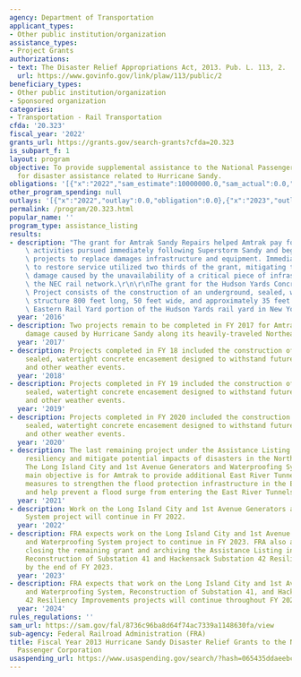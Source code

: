 ```yaml
---
agency: Department of Transportation
applicant_types:
- Other public institution/organization
assistance_types:
- Project Grants
authorizations:
- text: The Disaster Relief Appropriations Act, 2013. Pub. L. 113, 2.
  url: https://www.govinfo.gov/link/plaw/113/public/2
beneficiary_types:
- Other public institution/organization
- Sponsored organization
categories:
- Transportation - Rail Transportation
cfda: '20.323'
fiscal_year: '2022'
grants_url: https://grants.gov/search-grants?cfda=20.323
is_subpart_f: 1
layout: program
objective: To provide supplemental assistance to the National Passenger Railroad Corporation
  for disaster assistance related to Hurricane Sandy.
obligations: '[{"x":"2022","sam_estimate":10000000.0,"sam_actual":0.0,"usa_spending_actual":0.0},{"x":"2023","sam_estimate":31463785.0,"sam_actual":0.0,"usa_spending_actual":31463791.0},{"x":"2024","sam_estimate":0.0,"sam_actual":0.0,"usa_spending_actual":0.0}]'
other_program_spending: null
outlays: '[{"x":"2022","outlay":0.0,"obligation":0.0},{"x":"2023","outlay":10453352.78,"obligation":31463791.0},{"x":"2024","outlay":0.0,"obligation":0.0}]'
permalink: /program/20.323.html
popular_name: ''
program_type: assistance_listing
results:
- description: "The grant for Amtrak Sandy Repairs helped Amtrak pay for recovery\
    \ activities pursued immediately following Superstorm Sandy and begin to pursue\
    \ projects to replace damages infrastructure and equipment. Immediate repairs\
    \ to restore service utilized two thirds of the grant, mitigating the economic\
    \ damage caused by the unavailability of a critical piece of infrastructure along\
    \ the NEC rail network.\r\n\r\nThe grant for the Hudson Yards Concrete Encasement\
    \ Project consists of the construction of an underground, sealed, watertight rectangular\
    \ structure 800 feet long, 50 feet wide, and approximately 35 feet tall in the\
    \ Eastern Rail Yard portion of the Hudson Yards rail yard in New York City.\r\n"
  year: '2016'
- description: Two projects remain to be completed in FY 2017 for Amtrak to repair
    damage caused by Hurricane Sandy along its heavily-traveled Northeast Corridor.
  year: '2017'
- description: Projects completed in FY 18 included the construction of an underground,
    sealed, watertight concrete encasement designed to withstand future storm surge
    and other weather events.
  year: '2018'
- description: Projects completed in FY 19 included the construction of an underground,
    sealed, watertight concrete encasement designed to withstand future storm surge
    and other weather events.
  year: '2019'
- description: Projects completed in FY 2020 included the construction of an underground,
    sealed, watertight concrete encasement designed to withstand future storm surge
    and other weather events.
  year: '2020'
- description: The last remaining project under the Assistance Listing will improve
    resiliency and mitigate potential impacts of disasters in the Northeast Corridor.
    The Long Island City and 1st Avenue Generators and Waterproofing System project’s
    main objective is for Amtrak to provide additional East River Tunnels flood protection
    measures to strengthen the flood protection infrastructure in the East River Tunnels
    and help prevent a flood surge from entering the East River Tunnels.
  year: '2021'
- description: Work on the Long Island City and 1st Avenue Generators and Waterproofing
    System project will continue in FY 2022.
  year: '2022'
- description: FRA expects work on the Long Island City and 1st Avenue Generators
    and Waterproofing System project to continue in FY 2023. FRA also anticipates
    closing the remaining grant and archiving the Assistance Listing in FY 2023 obligating
    Reconstruction of Substation 41 and Hackensack Substation 42 Resiliency Improvements
    by the end of FY 2023.
  year: '2023'
- description: FRA expects that work on the Long Island City and 1st Avenue Generators
    and Waterproofing System, Reconstruction of Substation 41, and Hackensack Substation
    42 Resiliency Improvements projects will continue throughout FY 2024.
  year: '2024'
rules_regulations: ''
sam_url: https://sam.gov/fal/8736c96ba8d64f74ac7339a1148630fa/view
sub-agency: Federal Railroad Administration (FRA)
title: Fiscal Year 2013 Hurricane Sandy Disaster Relief Grants to the National Railroad
  Passenger Corporation
usaspending_url: https://www.usaspending.gov/search/?hash=065435ddaeebc9fac184a67b266f8906
---
```

